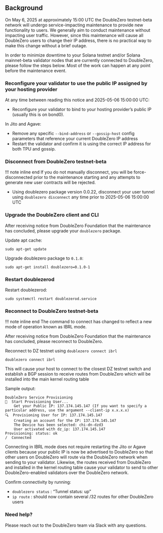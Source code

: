 ## Background

On May 6, 2025 at approximately 15:00 UTC the DoubleZero testnet-beta network will undergo service-impacting maintenance to provide new functionality to users.  We generally aim to conduct maintenance without impacting user traffic.  However, since this maintenance will cause all DoubleZero users to change their IP address, there is no practical way to make this change without a brief outage.

In order to minimize downtime to your Solana testnet and/or Solana mainnet-beta validator nodes that are currently connected to DoubleZero, please follow the steps below.  Most of the work can happen at any point before the maintenance event.


### Reconfigure your validator to use the public IP assigned by your hosting provider

At any time between reading this notice and 2025-05-06 15:00:00 UTC:
- Reconfigure your validator to bind to your hosting provider’s public IP (usually this is on bond0).

In Jito and Agave:

- Remove any specific `--bind-address` or `--gossip-host` config parameters that reference your current DoubleZero IP address
- Restart the validator and confirm it is using the correct IP address for both TPU and gossip.


### Disconnect from DoubleZero testnet-beta
!!! note inline end
    If you do not manually disconnect, you will be force-disconnected prior to the maintenance starting and any attempts to generate new user contracts will be rejected.

- Using doublezero package version 0.0.22, disconnect your user tunnel using `doublezero disconnect` any time prior to 2025-05-06 15:00:00 UTC




### Upgrade the DoubleZero client and CLI

After receiving notice from DoubleZero Foundation that the maintenance has concluded, please upgrade your `doublezero` package.

Update apt cache:
```
sudo apt-get update
```

Upgrade doublezero package to `0.1.0`:
```
sudo apt-get install doublezero=0.1.0-1
```

### Restart doublezerod

Restart doublezerod:
```
sudo systemctl restart doublezerod.service
```


### Reconnect to DoubleZero testnet-beta
!!! note inline end
	The command to connect has changed to reflect a new mode of operation known as IBRL mode.

After receiving notice from DoubleZero Foundation that the maintenance has concluded, please reconnect to DoubleZero.  

Reconnect to DZ testnet using `doublezero connect ibrl`

```
doublezero connect ibrl
```

This will cause your host to connect to the closest DZ testnet switch and establish a BGP session to receive routes from DoubleZero which will be installed into the main kernel routing table

Sample output:
```
DoubleZero Service Provisioning
🔗  Start Provisioning User...
    Get your Public IP: 137.174.145.147 (If you want to specify a particular address, use the argument --client-ip x.x.x.x)
🔍  Provisioning User for IP: 137.174.145.147
    Creating an account for the IP: 137.174.145.147
    The Device has been selected: chi-dn-dzd3 
    User activated with dz_ip: 137.174.145.147
Provisioning: status: ok
/  Connected  
```

Connecting in IBRL mode does not require restarting the Jito or Agave clients because your public IP is now be advertised to DoubleZero so that other users on DoubleZero will route via the DoubleZero network when sending to your validator.  Likewise, the routes received from DoubleZero and installed in the kernel routing table cause your validator to send to other DoubleZero-enabled validators over the DoubleZero network.

Confirm connectivity by running:

- `doublezero status` : “Tunnel status: up”
- `ip route` : should now contain several /32 routes for other DoubleZero users


### Need help?

Please reach out to the DoubleZero team via Slack with any questions.
